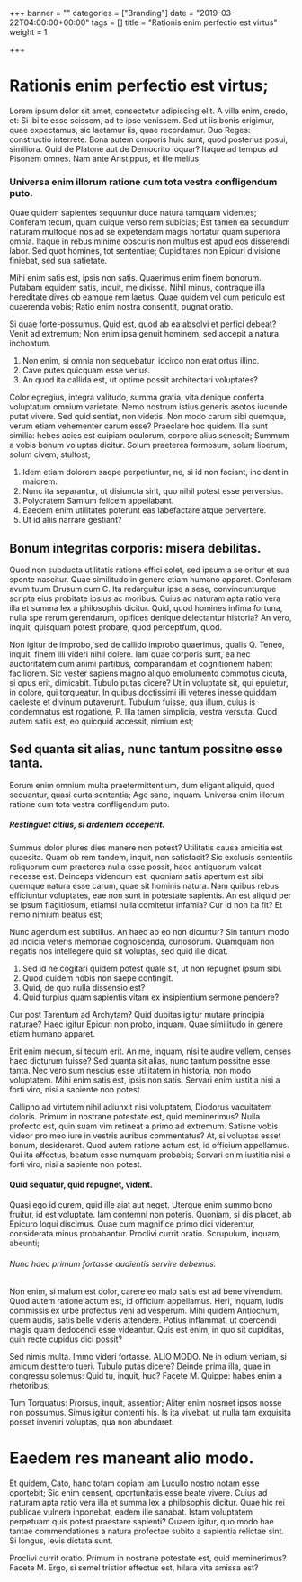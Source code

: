 +++
banner = ""
categories = ["Branding"]
date = "2019-03-22T04:00:00+00:00"
tags = []
title = "Rationis enim perfectio est virtus"
weight = 1

+++
# Rationis enim perfectio est virtus;

Lorem ipsum dolor sit amet, consectetur adipiscing elit. A villa enim, credo, et: Si ibi te esse scissem, ad te ipse venissem. Sed ut iis bonis erigimur, quae expectamus, sic laetamur iis, quae recordamur. Duo Reges: constructio interrete. Bona autem corporis huic sunt, quod posterius posui, similiora. Quid de Platone aut de Democrito loquar? Itaque ad tempus ad Pisonem omnes. Nam ante Aristippus, et ille melius.

### Universa enim illorum ratione cum tota vestra confligendum puto.

Quae quidem sapientes sequuntur duce natura tamquam videntes; Conferam tecum, quam cuique verso rem subicias; Est tamen ea secundum naturam multoque nos ad se expetendam magis hortatur quam superiora omnia. Itaque in rebus minime obscuris non multus est apud eos disserendi labor. Sed quot homines, tot sententiae; Cupiditates non Epicuri divisione finiebat, sed sua satietate.

Mihi enim satis est, ipsis non satis. Quaerimus enim finem bonorum. Putabam equidem satis, inquit, me dixisse. Nihil minus, contraque illa hereditate dives ob eamque rem laetus. Quae quidem vel cum periculo est quaerenda vobis; Ratio enim nostra consentit, pugnat oratio.

Si quae forte-possumus. Quid est, quod ab ea absolvi et perfici debeat? Venit ad extremum; Non enim ipsa genuit hominem, sed accepit a natura inchoatum.

1. Non enim, si omnia non sequebatur, idcirco non erat ortus illinc.
2. Cave putes quicquam esse verius.
3. An quod ita callida est, ut optime possit architectari voluptates?

Color egregius, integra valitudo, summa gratia, vita denique conferta voluptatum omnium varietate. Nemo nostrum istius generis asotos iucunde putat vivere. Sed quid sentiat, non videtis. Non modo carum sibi quemque, verum etiam vehementer carum esse? Praeclare hoc quidem. Illa sunt similia: hebes acies est cuipiam oculorum, corpore alius senescit; Summum a vobis bonum voluptas dicitur. Solum praeterea formosum, solum liberum, solum civem, stultost;

1. Idem etiam dolorem saepe perpetiuntur, ne, si id non faciant, incidant in maiorem.
2. Nunc ita separantur, ut disiuncta sint, quo nihil potest esse perversius.
3. Polycratem Samium felicem appellabant.
4. Eaedem enim utilitates poterunt eas labefactare atque pervertere.
5. Ut id aliis narrare gestiant?

## Bonum integritas corporis: misera debilitas.

Quod non subducta utilitatis ratione effici solet, sed ipsum a se oritur et sua sponte nascitur. Quae similitudo in genere etiam humano apparet. Conferam avum tuum Drusum cum C. Ita redarguitur ipse a sese, convincunturque scripta eius probitate ipsius ac moribus. Cuius ad naturam apta ratio vera illa et summa lex a philosophis dicitur. Quid, quod homines infima fortuna, nulla spe rerum gerendarum, opifices denique delectantur historia? An vero, inquit, quisquam potest probare, quod perceptfum, quod.

Non igitur de improbo, sed de callido improbo quaerimus, qualis Q. Teneo, inquit, finem illi videri nihil dolere. Iam quae corporis sunt, ea nec auctoritatem cum animi partibus, comparandam et cognitionem habent faciliorem. Sic vester sapiens magno aliquo emolumento commotus cicuta, si opus erit, dimicabit. Tubulo putas dicere? Ut in voluptate sit, qui epuletur, in dolore, qui torqueatur. In quibus doctissimi illi veteres inesse quiddam caeleste et divinum putaverunt. Tubulum fuisse, qua illum, cuius is condemnatus est rogatione, P. Illa tamen simplicia, vestra versuta. Quod autem satis est, eo quicquid accessit, nimium est;

## Sed quanta sit alias, nunc tantum possitne esse tanta.

Eorum enim omnium multa praetermittentium, dum eligant aliquid, quod sequantur, quasi curta sententia; Age sane, inquam. Universa enim illorum ratione cum tota vestra confligendum puto.

##### Restinguet citius, si ardentem acceperit.

Summus dolor plures dies manere non potest? Utilitatis causa amicitia est quaesita. Quam ob rem tandem, inquit, non satisfacit? Sic exclusis sententiis reliquorum cum praeterea nulla esse possit, haec antiquorum valeat necesse est. Deinceps videndum est, quoniam satis apertum est sibi quemque natura esse carum, quae sit hominis natura. Nam quibus rebus efficiuntur voluptates, eae non sunt in potestate sapientis. An est aliquid per se ipsum flagitiosum, etiamsi nulla comitetur infamia? Cur id non ita fit? Et nemo nimium beatus est;

Nunc agendum est subtilius. An haec ab eo non dicuntur? Sin tantum modo ad indicia veteris memoriae cognoscenda, curiosorum. Quamquam non negatis nos intellegere quid sit voluptas, sed quid ille dicat.

1. Sed id ne cogitari quidem potest quale sit, ut non repugnet ipsum sibi.
2. Quod quidem nobis non saepe contingit.
3. Quid, de quo nulla dissensio est?
4. Quid turpius quam sapientis vitam ex insipientium sermone pendere?

Cur post Tarentum ad Archytam? Quid dubitas igitur mutare principia naturae? Haec igitur Epicuri non probo, inquam. Quae similitudo in genere etiam humano apparet.

Erit enim mecum, si tecum erit. An me, inquam, nisi te audire vellem, censes haec dicturum fuisse? Sed quanta sit alias, nunc tantum possitne esse tanta. Nec vero sum nescius esse utilitatem in historia, non modo voluptatem. Mihi enim satis est, ipsis non satis. Servari enim iustitia nisi a forti viro, nisi a sapiente non potest.

Callipho ad virtutem nihil adiunxit nisi voluptatem, Diodorus vacuitatem doloris. Primum in nostrane potestate est, quid meminerimus? Nulla profecto est, quin suam vim retineat a primo ad extremum. Satisne vobis videor pro meo iure in vestris auribus commentatus? At, si voluptas esset bonum, desideraret. Quod autem ratione actum est, id officium appellamus. Qui ita affectus, beatum esse numquam probabis; Servari enim iustitia nisi a forti viro, nisi a sapiente non potest.

#### Quid sequatur, quid repugnet, vident.

Quasi ego id curem, quid ille aiat aut neget. Uterque enim summo bono fruitur, id est voluptate. Iam contemni non poteris. Quoniam, si dis placet, ab Epicuro loqui discimus. Quae cum magnifice primo dici viderentur, considerata minus probabantur. Proclivi currit oratio. Scrupulum, inquam, abeunti;

###### Nunc haec primum fortasse audientis servire debemus.

Non enim, si malum est dolor, carere eo malo satis est ad bene vivendum. Quod autem ratione actum est, id officium appellamus. Heri, inquam, ludis commissis ex urbe profectus veni ad vesperum. Mihi quidem Antiochum, quem audis, satis belle videris attendere. Potius inflammat, ut coercendi magis quam dedocendi esse videantur. Quis est enim, in quo sit cupiditas, quin recte cupidus dici possit?

Sed nimis multa. Immo videri fortasse. ALIO MODO. Ne in odium veniam, si amicum destitero tueri. Tubulo putas dicere? Deinde prima illa, quae in congressu solemus: Quid tu, inquit, huc? Facete M. Quippe: habes enim a rhetoribus;

Tum Torquatus: Prorsus, inquit, assentior; Aliter enim nosmet ipsos nosse non possumus. Simus igitur contenti his. Is ita vivebat, ut nulla tam exquisita posset inveniri voluptas, qua non abundaret.

# Eaedem res maneant alio modo.

Et quidem, Cato, hanc totam copiam iam Lucullo nostro notam esse oportebit; Sic enim censent, oportunitatis esse beate vivere. Cuius ad naturam apta ratio vera illa et summa lex a philosophis dicitur. Quae hic rei publicae vulnera inponebat, eadem ille sanabat. Istam voluptatem perpetuam quis potest praestare sapienti? Quaero igitur, quo modo hae tantae commendationes a natura profectae subito a sapientia relictae sint. Si longus, levis dictata sunt.

Proclivi currit oratio. Primum in nostrane potestate est, quid meminerimus? Facete M. Ergo, si semel tristior effectus est, hilara vita amissa est?